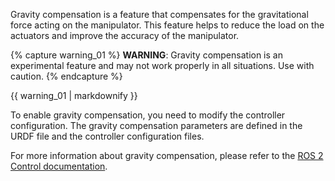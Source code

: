 Gravity compensation is a feature that compensates for the gravitational force acting on the manipulator. This feature helps to reduce the load on the actuators and improve the accuracy of the manipulator.

{% capture warning_01 %}
**WARNING**: Gravity compensation is an experimental feature and may not work properly in all situations. Use with caution.
{% endcapture %}
<div class="notice--warning">{{ warning_01 | markdownify }}</div>

To enable gravity compensation, you need to modify the controller configuration. The gravity compensation parameters are defined in the URDF file and the controller configuration files.

For more information about gravity compensation, please refer to the [ROS 2 Control documentation](https://control.ros.org/jazzy/).